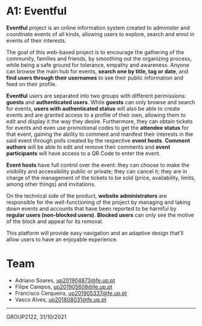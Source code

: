 # A1: Eventful

**Eventful** project is an online information system created to administer and coordinate events of all kinds, allowing users to explore, search and enrol in events of their interests.

The goal of this web-based project is to encourage the gathering of the community, families and friends, by smoothing out the organizing process, while being a safe ground for tolerance, empathy and awareness. Anyone can browse the main hub for events, **search one by title, tag or date**, and **find users through their usernames** to see their public information and feed on their profile.

**Eventful** users are separated into two groups with different permissions: **guests** and **authenticated users**. While **guests** can only browse and search for events, **users with authenticated status** will also be able to create events and are granted access to a profile of their own, allowing them to edit and display it the way they desire. Furthermore, they can obtain tickets for events and even use promotional codes to get the **attendee status** for that event, gaining the ability to comment and manifest their interests in the said event through polls created by the respective **event hosts**. **Comment authors** will be able to edit and remove their comments and **event participants** will have access to a QR Code to enter the event.

**Event hosts** have full control over the event: they can choose to make the visibility and accessibility public or private; they can cancel it; they are in charge of the management of the tickets to be sold (price, availability, limits, among other things) and invitations.

On the technical side of the product, **website administrators** are responsible for the well-functioning of the project by managing and taking down events and accounts that have been reported to be harmful by **regular users (non-blocked users)**. **Blocked users** can only see the motive of the block and appeal for its removal.

This platform will provide easy navigation and an adaptive design that’ll allow users to have an enjoyable experience.

# Team

* Adriano Soares, up201904873@fe.up.pt
* Filipe Campos, up201905609@fe.up.pt
* Francisco Cerqueira, up201905337@fe.up.pt
* Vasco Alves, up201808031@fe.up.pt

***
GROUP2122, 31/10/2021

